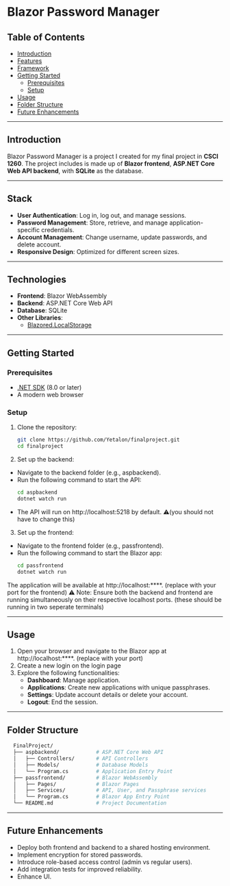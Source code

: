 # Blazor Password Manager

## Table of Contents

- [Introduction](#introduction)
- [Features](#features)
- [Framework](#Stack)
- [Getting Started](#getting-started)
  - [Prerequisites](#prerequisites)
  - [Setup](#setup)
- [Usage](#usage)
- [Folder Structure](#folder-structure)
- [Future Enhancements](#future-enhancements)

---

## Introduction

Blazor Password Manager is a project I created for my final project in **CSCI 1260**. The project includes is made up of **Blazor frontend**, **ASP.NET Core Web API backend**, with **SQLite** as the database.

---

## Stack

- **User Authentication**: Log in, log out, and manage sessions.
- **Password Management**: Store, retrieve, and manage application-specific credentials.
- **Account Management**: Change username, update passwords, and delete account.
- **Responsive Design**: Optimized for different screen sizes.

---

## Technologies

- **Frontend**: Blazor WebAssembly
- **Backend**: ASP.NET Core Web API
- **Database**: SQLite
- **Other Libraries**:
  - [Blazored.LocalStorage](https://github.com/Blazored/LocalStorage)

---

## Getting Started

### Prerequisites

- [.NET SDK](https://dotnet.microsoft.com/download) (8.0 or later)
- A modern web browser

### Setup

1. Clone the repository:

   ```bash
   git clone https://github.com/Yetalon/finalproject.git
   cd finalproject
   ```
2. Set up the backend:

- Navigate to the backend folder (e.g., aspbackend).
- Run the following command to start the API:
  ```bash
  cd aspbackend
  dotnet watch run
  ```
- The API will run on http://localhost:5218 by default. ⚠️(you should not have to change this)

3. Set up the frontend:

- Navigate to the frontend folder (e.g., passfrontend).
- Run the following command to start the Blazor app:
  ```bash
  cd passfrontend
  dotnet watch run
  ```

The application will be available at http://localhost:****. (replace with your port for the frontend)
⚠️ Note: Ensure both the backend and frontend are running simultaneously on their respective localhost ports. (these should be running in two seperate terminals)

---

## Usage
1. Open your browser and navigate to the Blazor app at http://localhost:****. (replace with your port)
2. Create a new login on the login page
3. Explore the following functionalities:
   - **Dashboard**: Manage application.
   - **Applications**: Create new applications with unique passphrases.
   - **Settings**: Update account details or delete your account.
   - **Logout**: End the session.

---

## Folder Structure
  ```bash
    FinalProject/
    ├── aspbackend/            # ASP.NET Core Web API
    │   ├── Controllers/       # API Controllers
    │   ├── Models/            # Database Models
    │   └── Program.cs         # Application Entry Point
    ├── passfrontend/          # Blazor WebAssembly
    │   ├── Pages/             # Blazor Pages
    │   ├── Services/          # API, User, and Passphrase services
    │   └── Program.cs         # Blazor App Entry Point
    └── README.md              # Project Documentation
  ```

---

## Future Enhancements
- Deploy both frontend and backend to a shared hosting environment.
- Implement encryption for stored passwords.
- Introduce role-based access control (admin vs regular users).
- Add integration tests for improved reliability.
- Enhance UI.
